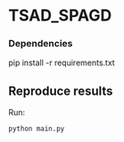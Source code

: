 # TSAD_SPAGD

### Dependencies

pip install -r requirements.txt

## Reproduce results

Run:

    python main.py
